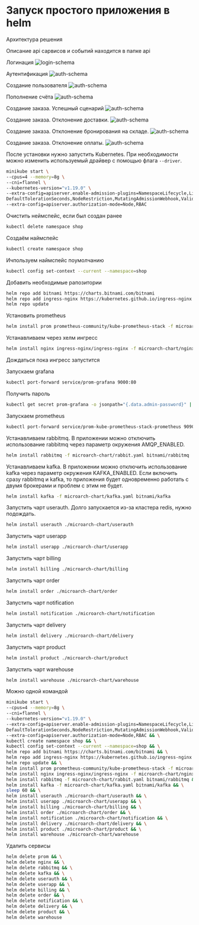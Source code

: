 # Запуск простого приложения в helm

Архитектура решения

Описание api сарвисов и событий находится в папке api

Логинация
![login-schema](./README.assets/login-schema.png)

Аутентификация
![auth-schema](./README.assets/auth-schema.png)

Создание пользователя
![auth-schema](./README.assets/create-user-schema.png)

Пополнение счёта
![auth-schema](./README.assets/put-money-schema.png)

Создание заказа. Успешный сценарий
![auth-schema](./README.assets/create-order-success-schema.png)

Создание заказа. Отклонение доставки.
![auth-schema](./README.assets/create-order-delivery-rejected-schema.png)

Создание заказа. Отклонение бронирования на складе.
![auth-schema](./README.assets/create-order-warehouse-rejected-schema.png)

Создание заказа. Отклонение оплаты.
![auth-schema](./README.assets/create-order-billing-rejected-schema.png)

После установки нужно запустить Kubernetes. При необходимости можно изменить используемый драйвер с помощью
флага `--driver`.

```bash
minikube start \
--cpus=4 --memory=8g \
--cni=flannel \
--kubernetes-version="v1.19.0" \
--extra-config=apiserver.enable-admission-plugins=NamespaceLifecycle,LimitRanger,ServiceAccount,DefaultStorageClass,\
DefaultTolerationSeconds,NodeRestriction,MutatingAdmissionWebhook,ValidatingAdmissionWebhook,ResourceQuota,PodPreset \
--extra-config=apiserver.authorization-mode=Node,RBAC
```

Очистить неймспейс, если был создан ранее
```bash
kubectl delete namespace shop
```

Создаём наймспейс
```bash
kubectl create namespace shop
```

Ичпользуем наймспейс поумолчанию
```bash
kubectl config set-context --current --namespace=shop
```

Добавить необходимые рапозитории
```bash
helm repo add bitnami https://charts.bitnami.com/bitnami
helm repo add ingress-nginx https://kubernetes.github.io/ingress-nginx
helm repo update
```

Установить prometheus
```bash
helm install prom prometheus-community/kube-prometheus-stack -f microarch-chart/prometheus.yaml --atomic
```

Устанавливаем через хелм ингресс
```bash
helm install nginx ingress-nginx/ingress-nginx -f microarch-chart/nginx-ingress.yaml --atomic
```

Дождаться пока ингресс запустится

Запускаем grafana
```bash
kubectl port-forward service/prom-grafana 9000:80
```

Получить пароль
```bash
kubectl get secret prom-grafana -o jsonpath="{.data.admin-password}" | base64 --decode ; echo
```

Запускаем prometheus
```bash
kubectl port-forward service/prom-kube-prometheus-stack-prometheus 9090
```

Устанавливаем rabbitmq. В приложении можно отключить использование rabbitmq через параметр окружения AMQP_ENABLED.
```bash
helm install rabbitmq -f microarch-chart/rabbit.yaml bitnami/rabbitmq
```

Устанавливаем kafka. В приложении можно отключить использование kafka через параметр окружения KAFKA_ENABLED.
Если включить сразу rabbitmq и kafka, то приложения будет одновременно работать с двумя брокерами и проблем с этим не будет.
```bash
helm install kafka -f microarch-chart/kafka.yaml bitnami/kafka
```

Запустить чарт userauth. Долго запускается из-за кластера redis, нужно подождать.
```bash
helm install userauth ./microarch-chart/userauth
```

Запустить чарт userapp
```bash
helm install userapp ./microarch-chart/userapp
```

Запустить чарт billing
```bash
helm install billing ./microarch-chart/billing
```

Запустить чарт order
```bash
helm install order ./microarch-chart/order
```

Запустить чарт notification
```bash
helm install notification ./microarch-chart/notification
```

Запустить чарт delivery
```bash
helm install delivery ./microarch-chart/delivery
```

Запустить чарт product
```bash
helm install product ./microarch-chart/product
```

Запустить чарт warehouse
```bash
helm install warehouse ./microarch-chart/warehouse
```

Можно одной командой
```bash
minikube start \
--cpus=4 --memory=8g \
--cni=flannel \
--kubernetes-version="v1.19.0" \
--extra-config=apiserver.enable-admission-plugins=NamespaceLifecycle,LimitRanger,ServiceAccount,DefaultStorageClass,\
DefaultTolerationSeconds,NodeRestriction,MutatingAdmissionWebhook,ValidatingAdmissionWebhook,ResourceQuota,PodPreset \
--extra-config=apiserver.authorization-mode=Node,RBAC && \
kubectl create namespace shop && \
kubectl config set-context --current --namespace=shop && \
helm repo add bitnami https://charts.bitnami.com/bitnami && \
helm repo add ingress-nginx https://kubernetes.github.io/ingress-nginx && \
helm repo update && \
helm install prom prometheus-community/kube-prometheus-stack -f microarch-chart/prometheus.yaml --atomic && \
helm install nginx ingress-nginx/ingress-nginx -f microarch-chart/nginx-ingress.yaml --atomic && \
helm install rabbitmq -f microarch-chart/rabbit.yaml bitnami/rabbitmq && \
helm install kafka -f microarch-chart/kafka.yaml bitnami/kafka && \
sleep 60 && \
helm install userauth ./microarch-chart/userauth && \
helm install userapp ./microarch-chart/userapp && \
helm install billing ./microarch-chart/billing && \
helm install order ./microarch-chart/order && \
helm install notification ./microarch-chart/notification && \
helm install delivery ./microarch-chart/delivery && \
helm install product ./microarch-chart/product && \
helm install warehouse ./microarch-chart/warehouse
```

Удалить сервисы
```bash
helm delete prom && \
helm delete nginx && \
helm delete rabbitmq && \
helm delete kafka && \
helm delete userauth && \
helm delete userapp && \
helm delete billing && \
helm delete order && \
helm delete notification && \
helm delete delivery && \
helm delete product && \
helm delete warehouse
```